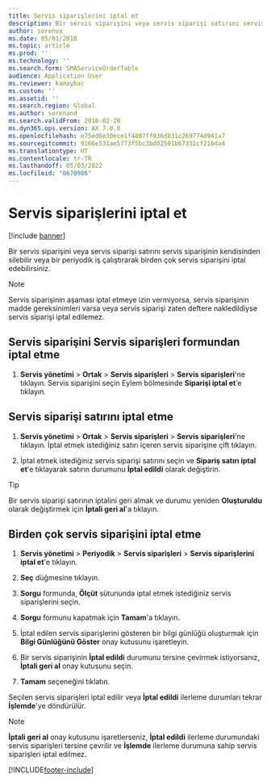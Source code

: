 ```yaml
---
title: Servis siparişlerini iptal et
description: Bir servis siparişini veya servis siparişi satırını servis siparişinin kendisinden silebilir veya bir periyodik iş çalıştırarak birden çok servis siparişini iptal edebilirsiniz.
author: sorenva
ms.date: 05/01/2018
ms.topic: article
ms.prod: ''
ms.technology: ''
ms.search.form: SMAServiceOrderTable
audience: Application User
ms.reviewer: kamaybac
ms.custom: ''
ms.assetid: ''
ms.search.region: Global
ms.author: sorenand
ms.search.validFrom: 2016-02-28
ms.dyn365.ops.version: AX 7.0.0
ms.openlocfilehash: e75ed6e30ece1f4807ff036d831c269774d941a7
ms.sourcegitcommit: 9166e531ae5773f5bc3bd02501b67331cf216da4
ms.translationtype: HT
ms.contentlocale: tr-TR
ms.lasthandoff: 05/03/2022
ms.locfileid: "8670986"
---
```

# <a name="cancel-service-orders"></a>Servis siparişlerini iptal et   

[!include [banner](../includes/banner.md)]


Bir servis siparişini veya servis siparişi satırını servis siparişinin kendisinden silebilir veya bir periyodik iş çalıştırarak birden çok servis siparişini iptal edebilirsiniz.


> [!NOTE]
> <P>Servis siparişinin aşaması iptal etmeye izin vermiyorsa, servis siparişinin madde gereksinimleri varsa veya servis siparişi zaten deftere nakledildiyse servis siparişi iptal edilemez.</P>


## <a name="cancel-a-service-order-in-the-service-orders-form"></a>Servis siparişini Servis siparişleri formundan iptal etme

1.  **Servis yönetimi** \> **Ortak** \> **Servis siparişleri** \> **Servis siparişleri**'ne tıklayın. Servis siparişini seçin Eylem bölmesinde **Siparişi iptal et**'e tıklayın.

## <a name="cancel-a-service-order-line"></a>Servis siparişi satırını iptal etme

1.  **Servis yönetimi** \> **Ortak** \> **Servis siparişleri** \> **Servis siparişleri**'ne tıklayın. İptal etmek istediğiniz satırı içeren servis siparişine çift tıklayın.

2.  İptal etmek istediğiniz servis siparişi satırını seçin ve **Sipariş satırı iptal et**'e tıklayarak satırın durumunu **İptal edildi** olarak değiştirin.


> [!TIP]
> <P>Bir servis siparişi satırının iptalini geri almak ve durumu yeniden <STRONG>Oluşturuldu</STRONG> olarak değiştirmek için <STRONG>İptali geri al</STRONG>'a tıklayın.</P>


## <a name="cancel-multiple-service-orders"></a>Birden çok servis siparişini iptal etme

1.  **Servis yönetimi** \> **Periyodik** \> **Servis siparişleri** \> **Servis siparişlerini iptal et**'e tıklayın.

2.  **Seç** düğmesine tıklayın.

3.  **Sorgu** formunda, **Ölçüt** sütununda iptal etmek istediğiniz servis siparişlerini seçin.

4.  **Sorgu** formunu kapatmak için **Tamam**'a tıklayın.

5.  İptal edilen servis siparişlerini gösteren bir bilgi günlüğü oluşturmak için **Bilgi Günlüğünü Göster** onay kutusunu işaretleyin.

6.  Bir servis siparişinin **İptal edildi** durumunu tersine çevirmek istiyorsanız, **İptali geri al** onay kutusunu seçin.

7.  **Tamam** seçeneğini tıklatın.

Seçilen servis siparişleri iptal edilir veya **İptal edildi** ilerleme durumları tekrar **İşlemde**'ye döndürülür.


> [!NOTE]
> <P><STRONG>İptali geri al</STRONG> onay kutusunu işaretlerseniz, <STRONG>İptal edildi</STRONG> ilerleme durumundaki servis siparişleri tersine çevrilir ve <STRONG>İşlemde</STRONG> ilerleme durumuna sahip servis siparişleri iptal edilmez.</P>


  




[!INCLUDE[footer-include](../../includes/footer-banner.md)]